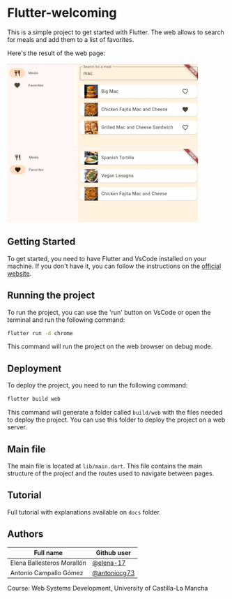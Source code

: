 # Flutter-welcoming

This is a simple project to get started with Flutter. The web allows to search for meals and add them to a list of favorites.

Here's the result of the web page:

![result](./.assets/web_result.png)

## Getting Started 
To get started, you need to have Flutter and VsCode installed on your machine. If you don't have it, you can follow the instructions on the [official website](https://flutter.dev/docs/get-started/install).


## Running the project 

To run the project, you can use the 'run' button on VsCode or open the terminal and run the following command:

```bash
flutter run -d chrome
```

This command will run the project on the web browser on debug mode.

## Deployment 

To deploy the project, you need to run the following command:

```bash
flutter build web
```

This command will generate a folder called `build/web` with the files needed to deploy the project. You can use this folder to deploy the project on a web server.

## Main file

The main file is located at `lib/main.dart`. This file contains the main structure of the project and the routes used to navigate between pages. 

## Tutorial

Full tutorial with explanations available on `docs` folder.

## Authors

| Full name                          | Github user                                              |
|------------------------------------|----------------------------------------------------------|
| Elena Ballesteros Morallón         | [@elena-17](https://github.com/elena-17)                 |
| Antonio Campallo Gómez             | [@antoniocg73](https://github.com/antoniocg73)           |

Course: Web Systems Development, University of Castilla-La Mancha

